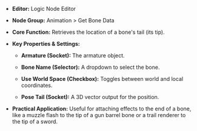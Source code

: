 - **Editor:** Logic Node Editor
    
- **Node Group:** Animation > Get Bone Data
    
- **Core Function:** Retrieves the location of a bone's tail (its tip).
    
- **Key Properties & Settings:**
    
    - **Armature (Socket):** The armature object.
        
    - **Bone Name (Selector):** A dropdown to select the bone.
        
    - **Use World Space (Checkbox):** Toggles between world and local coordinates.
        
    - **Pose Tail (Socket):** A 3D vector output for the position.
        
- **Practical Application:** Useful for attaching effects to the end of a bone, like a muzzle flash to the tip of a gun barrel bone or a trail renderer to the tip of a sword.